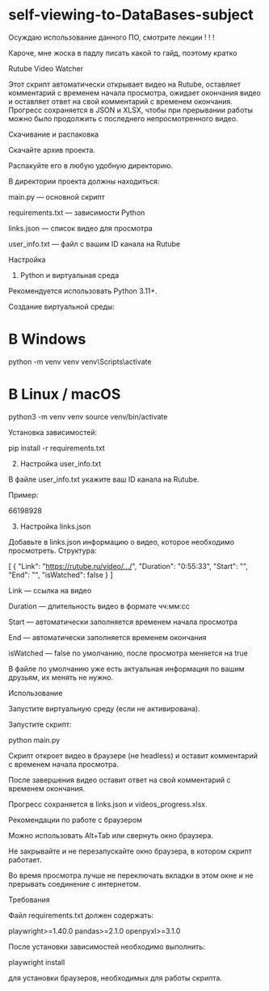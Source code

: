 # self-viewing-to-DataBases-subject
Осуждаю использование данного ПО, смотрите лекции ! ! !

Кароче, мне жоска в падлу писать какой то гайд, поэтому кратко

Rutube Video Watcher

Этот скрипт автоматически открывает видео на Rutube, оставляет комментарий с временем начала просмотра, ожидает окончания видео и оставляет ответ на свой комментарий с временем окончания. Прогресс сохраняется в JSON и XLSX, чтобы при прерывании работы можно было продолжить с последнего непросмотренного видео.

Скачивание и распаковка

Скачайте архив проекта.

Распакуйте его в любую удобную директорию.

В директории проекта должны находиться:

main.py — основной скрипт

requirements.txt — зависимости Python

links.json — список видео для просмотра

user_info.txt — файл с вашим ID канала на Rutube

Настройка
1. Python и виртуальная среда

Рекомендуется использовать Python 3.11+.

Создание виртуальной среды:

# В Windows
python -m venv venv
venv\Scripts\activate

# В Linux / macOS
python3 -m venv venv
source venv/bin/activate


Установка зависимостей:

pip install -r requirements.txt

2. Настройка user_info.txt

В файле user_info.txt укажите ваш ID канала на Rutube.

Пример:

66198928

3. Настройка links.json

Добавьте в links.json информацию о видео, которое необходимо просмотреть. Структура:

[
  {
    "Link": "https://rutube.ru/video/.../",
    "Duration": "0:55:33",
    "Start": "",
    "End": "",
    "isWatched": false
  }
]


Link — ссылка на видео

Duration — длительность видео в формате чч:мм:сс

Start — автоматически заполняется временем начала просмотра

End — автоматически заполняется временем окончания

isWatched — false по умолчанию, после просмотра меняется на true

В файле по умолчанию уже есть актуальная информация по вашим друзьям, их менять не нужно.

Использование

Запустите виртуальную среду (если не активирована).

Запустите скрипт:

python main.py


Скрипт откроет видео в браузере (не headless) и оставит комментарий с временем начала просмотра.

После завершения видео оставит ответ на свой комментарий с временем окончания.

Прогресс сохраняется в links.json и videos_progress.xlsx.

Рекомендации по работе с браузером

Можно использовать Alt+Tab или свернуть окно браузера.

Не закрывайте и не перезапускайте окно браузера, в котором скрипт работает.

Во время просмотра лучше не переключать вкладки в этом окне и не прерывать соединение с интернетом.

Требования

Файл requirements.txt должен содержать:

playwright>=1.40.0
pandas>=2.1.0
openpyxl>=3.1.0


После установки зависимостей необходимо выполнить:

playwright install


для установки браузеров, необходимых для работы скрипта.
